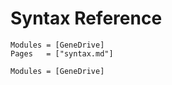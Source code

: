 # Syntax Reference

```@index
Modules = [GeneDrive]
Pages   = ["syntax.md"]
```

```@autodocs
Modules = [GeneDrive]
```
